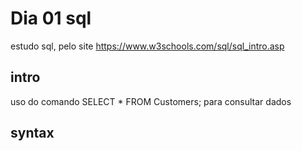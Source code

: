 # Dia 01 sql #

estudo sql, pelo site https://www.w3schools.com/sql/sql_intro.asp

## intro 

uso do comando SELECT * FROM Customers; para consultar dados

## syntax



